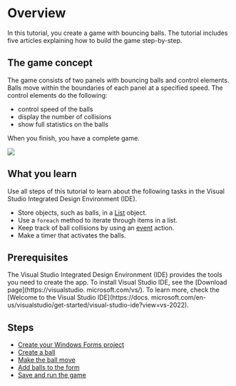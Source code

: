 # Overview

In this tutorial, you create a game with bouncing balls.
The tutorial includes five articles explaining how to build the game 
step-by-step.

## The game concept

The game consists of two panels with bouncing balls and control elements. 
Balls move within the boundaries of each panel at a specified speed.
The control elements do the following:

- control speed of the balls
- display the number of collisions
- show full statistics on the balls

When you finish, you have a complete game.

![](/assets/images/game.png)

## What you learn

Use all steps of this tutorial to learn about the following tasks in the 
Visual Studio Integrated Design Environment (IDE).

- Store objects, such as balls,
in a [List<T>](https://learn.microsoft.com/en-us/dotnet/api/system.collections.generic.list-1) object.
- Use a `foreach` method to iterate through items in a list.
- Keep track of ball collisions by using an [event](https://learn.microsoft.com/en-us/dotnet/csharp/language-reference/keywords/event) action.
- Make a timer that activates the balls.

## Prerequisites

The Visual Studio Integrated Design Environment (IDE) provides the tools you 
need to create the app.
To install Visual Studio IDE, see the [Download page](https://visualstudio.
microsoft.com/vs/).
To learn more, check the [Welcome to the Visual Studio IDE](https://docs.
microsoft.com/en-us/visualstudio/get-started/visual-studio-ide?view=vs-2022).

## Steps

- [Create your Windows Forms project](create-your-windows-forms-project.md)
- [Create a ball](create-a-ball.md)
- [Make the ball move](make-the-ball-move.md)
- [Add balls to the form](add-balls-to-the-form.md)
- [Save and run the game](save-and-run-the-game.md)




